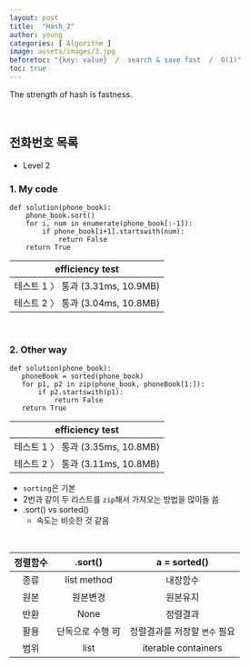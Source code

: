 ```yaml
---
layout: post
title:  "Hash_2"
author: young
categories: [ Algorithm ]
image: assets/images/3.jpg
beforetoc: "{key: value}  /  search & save fast  /  O(1)"
toc: true
---
```

The strength of hash is fastness.

<br>

## 전화번호 목록
* Level 2

### 1. My code

```python3
def solution(phone_book):
    phone_book.sort()
    for i, num in enumerate(phone_book[:-1]):
        if phone_book[i+1].startswith(num):
            return False
    return True
```

| efficiency test |
|:---:|
|테스트 1 〉	통과 (3.31ms, 10.9MB)|
|테스트 2 〉	통과 (3.04ms, 10.8MB)|

<br>

### 2. Other way
 
 ```python3
def solution(phone_book):
    phoneBook = sorted(phone_book)
    for p1, p2 in zip(phone_book, phoneBook[1:]):
        if p2.startswith(p1):
            return False
    return True
 ```
 
 
| efficiency test |
|:---:|
|테스트 1 〉	통과 (3.35ms, 10.8MB)|
|테스트 2 〉	통과 (3.11ms, 10.8MB)|


* `sorting`은 기본
* 2번과 같이 두 리스트를 `zip`해서 가져오는 방법을 많이들 씀
* .sort() vs sorted()
  - 속도는 비슷한 것 같음
<br>

|정렬함수|.sort()|a = sorted()|
|:---:|:---:|:---:|
|종류|list method|내장함수|
|원본|원본변경|원본유지|
|반환|None|정렬결과|
|활용|단독으로 수행 可|정렬결과를 저장할 `변수` 필요|
|범위|list|iterable containers|
